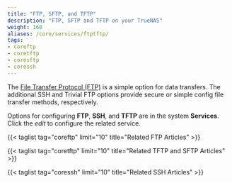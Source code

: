 ```yaml
---
title: "FTP, SFTP, and TFTP"
description: "FTP, SFTP and TFTP on your TrueNAS"
weight: 160
aliases: /core/services/ftptftp/
tags:
- coreftp
- coretftp
- coresftp
- coressh
---
```


The [File Transfer Protocol (FTP)](https://tools.ietf.org/html/rfc959) is a simple option for data transfers.
The additional SSH and Trivial FTP options provide secure or simple config file transfer methods, respectively.

Options for configuring **FTP**, **SSH**, and **TFTP** are in the system **Services**.
Click the <i class="material-icons" aria-hidden="true" title="Configure">edit</i> to configure the related service.

{{< taglist tag="coreftp" limit="10" title="Related FTP Articles" >}}

{{< taglist tag="coretftp" limit="10" title="Related TFTP and SFTP Articles" >}}

{{< taglist tag="coressh" limit="10" title="Related SSH Articles" >}}
